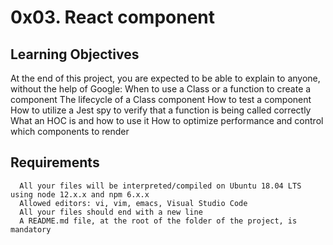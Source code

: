 # 0x03. React component
## Learning Objectives
At the end of this project, you are expected to be able to explain to anyone, without the help of Google:
      When to use a Class or a function to create a component
      The lifecycle of a Class component
      How to test a component
      How to utilize a Jest spy to verify that a function is being called correctly
      What an HOC is and how to use it
      How to optimize performance and control which components to render
## Requirements
      All your files will be interpreted/compiled on Ubuntu 18.04 LTS using node 12.x.x and npm 6.x.x
      Allowed editors: vi, vim, emacs, Visual Studio Code
      All your files should end with a new line
      A README.md file, at the root of the folder of the project, is mandatory

